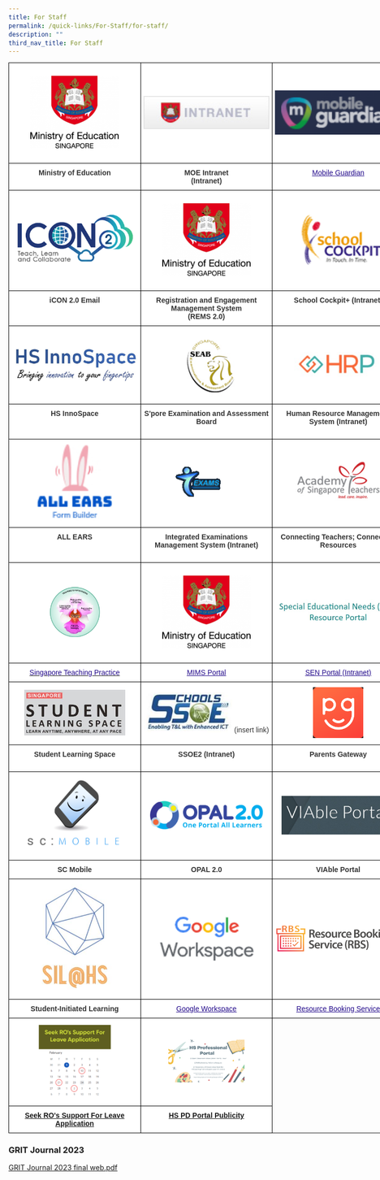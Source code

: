 ```yaml
---
title: For Staff
permalink: /quick-links/For-Staff/for-staff/
description: ""
third_nav_title: For Staff
---
```

<style type="text/css">
.tg  {border-collapse:collapse;border-spacing:0;margin:0px auto;}
.tg td{border-color:black;border-style:solid;border-width:1px;font-family:Arial, sans-serif;font-size:14px;
  overflow:hidden;padding:10px 5px;word-break:normal;}
.tg th{border-color:black;border-style:solid;border-width:1px;font-family:Arial, sans-serif;font-size:14px;
  font-weight:normal;overflow:hidden;padding:10px 5px;word-break:normal;}
.tg .tg-tlx9{background-color:#FFF;color:#333;text-align:center;vertical-align:top}
.tg .tg-apyk{background-color:#FFF;color:#333;font-weight:bold;text-align:center;vertical-align:top}
.tg .tg-2rp9{background-color:#FFF;color:#333;text-align:center;vertical-align:middle}
.tg .tg-vtmj{background-color:#FFF;color:#21088A;font-weight:bold;text-align:center;vertical-align:top}
.tg .tg-0pyt{background-color:#FFF;color:#21088A;font-weight:bold;text-align:center;text-decoration:underline;vertical-align:top}
</style>
<table class="tg" style="undefined;table-layout: fixed; width: 780px">
  <colgroup>
    <col style="width: 260px">
    <col style="width: 260px">
    <col style="width: 260px">
  </colgroup>
  <tbody>
<tr>
      <td class="tg-2rp9">
        <a href="https://www.moe.gov.sg/" target="_self"><img src="/images/HGSS-MOE.png" style="width:70%" alt="HGSS-MOE"></a>
      </td>
      <td class="tg-2rp9">
        <a href="https://intranet.moe.gov.sg/" target="_self"><img src="/images/INTRANET.jpeg" style="width:100%" alt="INTRANET"></a>
      </td>
      <td class="tg-2rp9">
        <a href="https://sg-portal.mobileguardian.com/" target="_self"><img src="/images/MG.png" style="width:100%" alt="MG"></a>
      </td>
</tr>
<tr>
      <td class="tg-apyk">Ministry of Education</td>
      <td class="tg-apyk">MOE Intranet<br>
      (Intranet)</td>
      <td class="tg-tlx9">
        <a href="https://sg-portal.mobileguardian.com/"><span style="font-weight:500;text-decoration:underline;color:#21088A">Mobile Guardian</span></a><br>
      </td>
</tr>
<tr>
      <td class="tg-2rp9">
        <a href="https://icon.moe.edu.sg/" target="_self"><img src="/images/ICON2.png" style="width:100%" alt="ICON2"></a>
      </td>
      <td class="tg-2rp9">
        <a href="https://rems.moe.edu.sg/" target="_self"><img src="/images/HGSS-MOE.png" style="width:70%" alt="HGSS-MOE"></a>
      </td>
      <td class="tg-2rp9">
        <a href="http://schoolcockpit.moe.gov.sg/" target="_self"><img src="/images/SCHOOLCOCKPIT.gif" style="width:100%" alt="SCHOOLCOCKPIT"></a>
      </td>
</tr>
<tr>
      <td class="tg-apyk">iCON 2.0 Email<br>
      <br></td>
      <td class="tg-apyk">Registration and Engagement Management System<br>
      (REMS 2.0)</td>
      <td class="tg-apyk">School Cockpit+ (Intranet)</td>
</tr>
<tr>
      <td class="tg-2rp9">
        <a href="https://www.hsinnospace.com/login" target="_self"><img src="/images/HSINNOSPACE.jpeg" style="width:100%" alt="HSINNOSPACE"></a>
      </td>
      <td class="tg-2rp9">
        <a href="https://www.seab.gov.sg/" target="_self"><img src="/images/SEAB.jpeg" style="width:45%" alt="SEAB"></a>
      </td>
      <td class="tg-2rp9">
        <a href="https://www.hrp.gov.sg/hrp/#/" target="_self"><img src="/images/HRP.jpeg" style="width:70%" alt="HRP"></a>
      </td>
</tr>
<tr>
      <td class="tg-apyk">HS InnoSpace</td>
      <td class="tg-apyk">S'pore Examination and Assessment Board<br>
      <br></td>
      <td class="tg-apyk">Human Resource Management System (Intranet)</td>
</tr>
<tr>
      <td class="tg-2rp9">
        <a href="https://forms.moe.edu.sg/" target="_self"><img src="/images/allears.jpg" style="width:60%" alt="IDEAS"></a> 
      </td>
      <td class="tg-2rp9">
        <a href="https://iexams.seab.gov.sg/" target="_self"><img src="/images/EXAMS.gif" style="width:50%" alt="EXAMS"></a>
      </td>
      <td class="tg-2rp9">
        <a href="https://academyofsingaporeteachers.moe.edu.sg/" target="_self"><img src="/images/AST.jpeg" style="width:70%" alt="AST"></a>
      </td>
</tr>
<tr>
      <td class="tg-apyk">ALL EARS</td>
      <td class="tg-apyk">Integrated Examinations Management System (Intranet)<br>
      <br></td>
      <td class="tg-apyk">Connecting Teachers; Connecting Resources</td>
    </tr>
    <tr>
      <td class="tg-2rp9">
        <a href="https://go.gov.sg/stpwiki" target="_self"><img src="/images/SGTP.png" style="width:40%" alt="SGTP"></a>
      </td>
      <td class="tg-2rp9">
        <a href="https://portal.mims.moe.gov.sg/idmdash/#/default" target="_self"><img src="/images/HGSS-MOE.png" style="width:70%" alt="HGSS-MOE"></a>
      </td>
      <td class="tg-2rp9">
        <a href="https://intranet.moe.gov.sg/Send/Pages/SEN_Resource_Portal.aspx" target="_self"><img src="/images/SENPORTAL.jpeg" style="width:100%" alt="SENPORTAL"></a>
      </td>
</tr>
<tr>
      <td class="tg-vtmj">
        <a href="https://go.gov.sg/stpwiki"><span style="font-weight:500;text-decoration:none;color:#21088A">Singapore Teaching Practice</span></a>
      </td>
      <td class="tg-tlx9">
        <a href="https://portal.mims.moe.gov.sg/idmdash/"><span style="font-weight:500;text-decoration:underline;color:#21088A">MIMS Portal</span></a>
      </td>
      <td class="tg-apyk"><a href="https://intranet.moe.gov.sg/Send/Pages/SEN_Resource_Portal.aspx"><span style="font-weight:500;text-decoration:underline;color:#21088A">SEN Portal (Intranet)</span></a>
			</td>
</tr>
<tr>
      <td class="tg-2rp9">
        <a href="https://vle.learning.moe.edu.sg/login" target="_self"><img src="/images/SLS.jpeg" style="width:80%" alt="SLS"></a>
      </td>
      <td class="tg-2rp9">
        <a href="LINKHERE" target="_self"><img src="/images/SSOE.jpeg" style="width:70%" alt="SSOE"></a> (insert link)
      </td>
      <td class="tg-2rp9">
        <a href="https://pg.moe.edu.sg/" target="_self"><img src="/images/PG.png" style="width:40%" alt="PG"></a>
      </td>
</tr>
<tr>
      <td class="tg-apyk">Student Learning Space<br>
      <br></td>
      <td class="tg-apyk">SSOE2 (Intranet)<br></td>
      <td class="tg-apyk">Parents Gateway<br></td>
</tr>
<tr>
      <td class="tg-2rp9">
        <a href="https://scmobile.moe.edu.sg/login" target="_self"><img src="/images/SCMOBILE.png" style="width:80%" alt="SCMOBILE"></a>
      </td>
      <td class="tg-2rp9">
        <a href="https://www.opal2.moe.edu.sg/app/learner" target="_self"><img src="/images/OPAL2.png" style="width:90%" alt="OPAL2"></a>
      </td>
      <td class="tg-2rp9">
        <a href="https://sites.google.com/moe.edu.sg/viable-portal/home" target="_self"><img src="/images/VIABLEPORTAL.jpeg" style="width:90%" alt="VIABLEPORTAL"></a>
      </td>
</tr>
<tr>
      <td class="tg-apyk">SC Mobile</td>
      <td class="tg-apyk">OPAL 2.0</td>
      <td class="tg-apyk">VIAble Portal</td>
</tr>
<tr>
      <td class="tg-2rp9">
        <a href="https://sites.google.com/view/hssil/home" target="_self"><img src="/images/SIL%20logo.jpeg" style="width:60%" alt="SIL%20logo"></a>
      </td>
      <td class="tg-2rp9">
        <a href="https://workspace.google.com/dashboard" target="_self"><img src="/images/Google%20Workspace%20icon.png" style="width:80%" alt="Google%20Workspace%20icon"></a>
      </td>
      <td class="tg-2rp9">
        <a href="https://rbs.avero-tech.com/" target="_self"><img src="/images/RBS.png" style="width:100%" alt="RBS"></a>
      </td>
</tr>
<tr>
      <td class="tg-apyk">Student-Initiated Learning</td>
      <td class="tg-tlx9">
        <a href="https://workspace.google.com/dashboard"><span style="font-weight:500;text-decoration:underline;color:#21088A">Google Workspace</span></a><br>
      </td>
      <td class="tg-0pyt">
        <a href="https://rbs.avero-tech.com/"><span style="font-weight:500;text-decoration:underline;color:#21088A">Resource Booking Service</span></a>
      </td>
</tr>
<tr>
      <td class="tg-2rp9">
        <a href="https://go.gov.sg/hsleave" target="_self"><img src="/images/Apply%20Leave.jpg" style="width:60%" alt="Apply%20Leave"></a>
      </td>
	      <td class="tg-2rp9">
        <a href="https://sites.google.com/moe.edu.sg/hspdportal/home" target="_self"><img src="/images/hs%20pd%20portal%20publicity.png" style="width:60%" alt="Apply%20Leave"></a>
   </td>
</tr>
<tr>
      <td class="tg-apyk">
        <a href="https://go.gov.sg/hsleave">Seek RO's Support For Leave Application</a>
      </td>
	      <td class="tg-apyk">
        <a href="https://sites.google.com/moe.edu.sg/hspdportal/home">HS PD Portal Publicity</a>
      </td>
</tr>
  </tbody>
</table>

### GRIT Journal 2023

[GRIT Journal 2023 final web.pdf](/files/GRIT%20Handbook%202023.pdf)